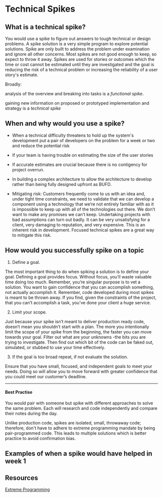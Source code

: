 # Technical Spikes

## What is a technical spike?
You would use a spike to figure out answers to tough technical or design problems. A spike solution is a very simple program to explore potential solutions. Spike are only built to address the problem under examination and ignore all other concerns. Most spikes are not good enough to keep, so expect to throw it away. Spikes are used for stories or outcomes which the time or cost cannot be estimated until they are  investigated and the goal is reducing the risk of a technical problem or increasing the reliability of a user story's estimate.


Broadly:

analysis of the overview and breaking into tasks is a _functional spike_. 

gaining new information on proposed or prototyped implementation and strategy is a _technical spike_



## When and why would you use a spike?
* When a technical difficulty threatens to hold up the system's development put a pair of developers on the problem for a week or two and reduce the potential risk
* If your team is having trouble on estimating the size of the user stories 
  
*    If accurate estimates are crucial because there is no contigency for project overrun.
    
 *   In building a complex architecture to allow the architecture to develop rather than being fully designed upfront as BUFD.
 *   Mitigating risk: Customers frequently come to us with an idea and, under tight time constraints, we need to validate that we can develop a component using a technology that we’re not entirely familiar with as it is impossible to keep up with all of the technologies out there. We don’t want to make any promises we can’t keep. Undertaking projects with bad assumptions can turn out badly. It can be very unsatisfying for a client, very damaging to reputation, and very expensive. This is an inherent risk in development. Focused technical spikes are a great way to mitigate this risk.
  


## How would you successfully spike on a topic
 1. Define a goal.
 
 
The most important thing to do when spiking a solution is to define your goal. Defining a goal provides focus. Without focus, you’ll waste valuable time doing too much. Remember, you’re singular purpose is to vet a solution. You want to gain confidence that you can accomplish something, not actually accomplish it. Remember, code developed during most spikes is meant to be thrown away. If you find, given the constraints of the project, that you can’t accomplish a task, you’ve done your client a huge service.

2. Limit your scope.


Just because your spike isn’t meant to deliver production ready code, doesn’t mean you shouldn’t start with a plan. The more you intentionally limit the scope of your spike from the beginning, the faster you can move towards your goal. Filter out what are your unknowns -the bits you are trying to investigate. Then find out which bit of the code can be faked out, simulated, or stubbed to use your time effectively.

3. If the goal is too broad repeat, if not evaluate the solution.


Ensure that you have small, focused, and independent goals to meet your needs. Doing so will allow you to move forward with greater confidence that you could meet our customer’s deadline.
 
 ----
 
#### Best Practise 
You would pair with someone but spike with different approaches to solve the same problem. Each will research and code independently and compare their notes during the day.

 Unlike production code, spikes are isolated, small, throwaway code; therefore, don't have to adhere to extreme programming  mandate by being pair-programmed code. This leads to multiple solutions which is better practice to avoid confirmation bias.

## Examples of when a spike would have helped in week 1

## Resources 
[Extreme Programming](http://www.extremeprogramming.org/rules/spike.html)







